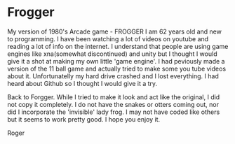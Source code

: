 # Frogger
My version of 1980's Arcade game - FROGGER
I am 62 years old and new to programming.  I have been watching a lot of videos on youtube and reading a lot of info on the internet.
I understand that people are using game engines like xna(somewhat discontinued) and unity but I thought I would give it a shot at
making my own little 'game engine'. I had peviously made a version of the 11 ball game and actually tried to make some you tube videos
about it. Unfortunatelly my hard drive crashed and I lost everything.  I had heard about Github so I thought I would give it a try.

Back to Forgger.  While I tried to make it look and act like the original, I did not copy it completely.  I do not have the snakes or otters coming out,
nor did I incorporate the 'invisible' lady frog.  I may not have coded like others but it seems to work pretty good.  I hope you enjoy it.

Roger

